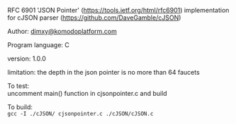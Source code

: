 RFC 6901 'JSON Pointer' (https://tools.ietf.org/html/rfc6901) implementation for cJSON parser (https://github.com/DaveGamble/cJSON)

Author: dimxy@komodoplatform.com

Program language: C

version: 1.0.0

limitation: the depth in the json pointer is no more than 64 faucets

To test:<br>
  uncomment main() function in cjsonpointer.c and build

To build:<br> 
  `gcc -I ./cJSON/ cjsonpointer.c ./cJSON/cJSON.c`
